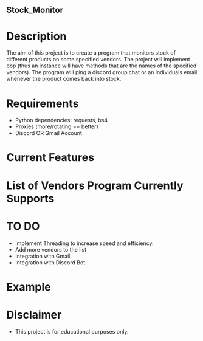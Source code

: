 ## Stock_Monitor

# Description
The aim of this project is to create a program that monitors stock of different products on some specified vendors. The project will implement oop (thus an instance will have methods that are the names of the specified vendors). The program will ping a discord group chat or an individuals email whenever the product comes back into stock. 


# Requirements
* Python dependencies: requests, bs4
* Proxies (more/rotating == better)
* Discord OR Gmail Account


# Current Features


# List of Vendors Program Currently Supports



# TO DO
* Implement Threading to increase speed and efficiency.
* Add more vendors to the list 
* Integration with Gmail
* Integration with Discord Bot 

# Example


# Disclaimer
* This project is for educational purposes only.
